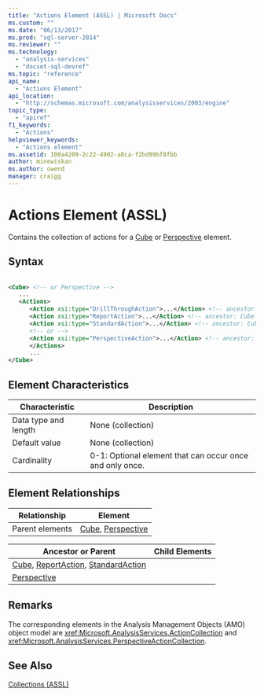 ```yaml
---
title: "Actions Element (ASSL) | Microsoft Docs"
ms.custom: ""
ms.date: "06/13/2017"
ms.prod: "sql-server-2014"
ms.reviewer: ""
ms.technology: 
  - "analysis-services"
  - "docset-sql-devref"
ms.topic: "reference"
api_name: 
  - "Actions Element"
api_location: 
  - "http://schemas.microsoft.com/analysisservices/2003/engine"
topic_type: 
  - "apiref"
f1_keywords: 
  - "Actions"
helpviewer_keywords: 
  - "Actions element"
ms.assetid: 100a4209-2c22-4902-a8ca-f2bd99bf8fbb
author: minewiskan
ms.author: owend
manager: craigg
---
```

# Actions Element (ASSL)
  Contains the collection of actions for a [Cube](../objects/cube-element-assl.md) or [Perspective](../objects/perspective-element-assl.md) element.  
  
## Syntax  
  
```xml  
  
<Cube> <!-- or Perspective -->  
   ...  
   <Actions>  
      <Action xsi:type="DrillThroughAction">...</Action> <!-- ancestor: Cube -->  
      <Action xsi:type="ReportAction">...</Action> <!-- ancestor: Cube -->  
      <Action xsi:type="StandardAction">...</Action> <!-- ancestor: Cube -->  
      <!-- or -->  
      <Action xsi:type="PerspectiveAction">...</Action> <!-- ancestor: Perspective -->  
      </Actions>  
      ...  
</Cube>  
```  
  
## Element Characteristics  
  
|Characteristic|Description|  
|--------------------|-----------------|  
|Data type and length|None (collection)|  
|Default value|None (collection)|  
|Cardinality|0-1: Optional element that can occur once and only once.|  
  
## Element Relationships  
  
|Relationship|Element|  
|------------------|-------------|  
|Parent elements|[Cube](../objects/cube-element-assl.md), [Perspective](../objects/perspective-element-assl.md)|  
  
|Ancestor or Parent|Child Elements|  
|------------------------|--------------------|  
|[Cube](../data-type/action-data-type-assl.md), [ReportAction](../data-type/reportaction-data-type-assl.md), [StandardAction](../data-type/standardaction-data-type-assl.md)|  
|[Perspective](../data-type/perspectiveaction-data-type-assl.md)|  
  
## Remarks  
 The corresponding elements in the Analysis Management Objects (AMO) object model are <xref:Microsoft.AnalysisServices.ActionCollection> and <xref:Microsoft.AnalysisServices.PerspectiveActionCollection>.  
  
## See Also  
 [Collections &#40;ASSL&#41;](collections-assl.md)  
  
  
